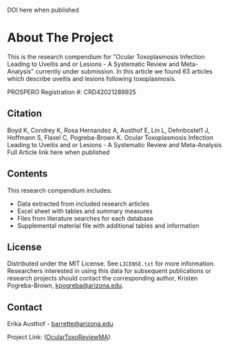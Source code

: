 DOI here when published

# About The Project

This is the research compendium for "Ocular Toxoplasmosis Infection Leading to Uveitis and or Lesions - A Systematic Review and Meta-Analysis" currently under submission. In this article we found 63 articles which describe uveitis and lesions following toxoplasmosis. 

PROSPERO Registration #: CRD42021289925

## Citation
Boyd K, Condrey K, Rosa Hernandez A, Austhof E, Lin L, Dehnbostel1 J, Hoffmann S, Flaxel C, Pogreba-Brown K. Ocular Toxoplasmosis Infection Leading to Uveitis and or Lesions - A Systematic Review and Meta-Analysis
Full Article link here when published

## Contents

This research compendium includes:
* Data extracted from included research articles
* Excel sheet with tables and summary measures
* Files from literature searches for each database
* Supplemental material file with additional tables and information

## License

Distributed under the MIT License. See `LICENSE.txt` for more information.
Researchers interested in using this data for subsequent publications or research projects should contact the corresponding author, Kristen Pogreba-Brown, kpogreba@arizona.edu.


## Contact

Erika Austhof - barrette@arizona.edu

Project Link: ([OcularToxoReviewMA](https://github.com/austhofe/OcularToxoReviewMA/))
